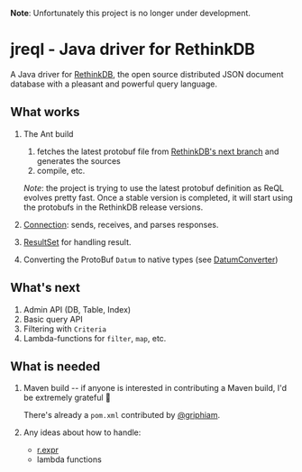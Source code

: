 **Note**: Unfortunately this project is no longer under development.

# jreql - Java driver for RethinkDB #

A Java driver for [RethinkDB](http://www.rethinkdb.com), the open source distributed JSON
document database with a pleasant and powerful query language.

## What works ##

1.  The Ant build

    1.  fetches the latest protobuf file from [RethinkDB's next branch](https://raw.github.com/rethinkdb/rethinkdb/next/src/rdb_protocol/ql2.proto)
   and generates the sources
    2.  compile, etc.

    _Note_: the project is trying to use the latest protobuf definition as ReQL evolves pretty fast. Once a
    stable version is completed, it will start using the protobufs in the RethinkDB release versions.

2.  [Connection](https://github.com/al3xandru/jreql/blob/master/src/main/com/mypopescu/jreql/Connection.java): sends,
    receives, and parses responses.

3.  [ResultSet](https://github.com/al3xandru/jreql/blob/master/src/main/com/mypopescu/jreql/Connection.java) for
    handling result.

4.  Converting the ProtoBuf `Datum` to native types
    (see [DatumConverter](https://github.com/al3xandru/jreql/blob/master/src/main/com/mypopescu/jreql/internal/DatumConverter.java))

## What's next ##

1.  Admin API (DB, Table, Index)
2.  Basic query API
3.  Filtering with `Criteria`
4.  Lambda-functions for `filter`, `map`, etc.

## What is needed ##

1.  Maven build -- if anyone is interested in contributing a Maven build, I'd be extremely grateful :pray:

    There's already a `pom.xml` contributed by [@griphiam](https://github.com/griphiam).

2.  Any ideas about how to handle:

    -   [r.expr](http://www.rethinkdb.com/api/#py:control_structures-expr)
    -   lambda functions




